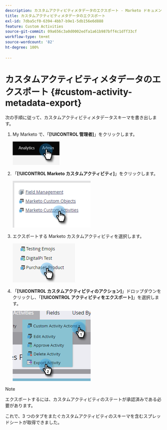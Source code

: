```yaml
---
description: カスタムアクティビティメタデータのエクスポート - Marketo ドキュメント - 製品ドキュメント
title: カスタムアクティビティメタデータのエクスポート
exl-id: 7dba5cf0-6394-4bb7-b9e1-5db156e6d888
feature: Custom Activities
source-git-commit: 09a656c3a0d0002edfa1a61b987bff4c1dff33cf
workflow-type: tm+mt
source-wordcount: '82'
ht-degree: 100%

---
```


# カスタムアクティビティメタデータのエクスポート {#custom-activity-metadata-export}

次の手順に従って、カスタムアクティビティメタデータスキーマを書き出します。

1. My Marketo で、「**[!UICONTROL 管理者]**」をクリックします。

   ![](assets/custom-activity-metadata-export-1.png)

1. 「**[!UICONTROL Marketo カスタムアクティビティ]**」をクリックします。

   ![](assets/custom-activity-metadata-export-2.png)

1. エクスポートする Marketo カスタムアクティビティを選択します。

   ![](assets/custom-activity-metadata-export-3.png)

1. 「**[!UICONTROL カスタムアクティビティのアクション]**」ドロップダウンをクリックし、「**[!UICONTROL アクティビティをエクスポート]**」を選択します。

   ![](assets/custom-activity-metadata-export-4.png)

>[!NOTE]
>
>エクスポートするには、カスタムアクティビティのステートが承認済みである必要があります。

これで、3 つのタブをまたぐカスタムアクティビティのスキーマを含むスプレッドシートが取得できました。
